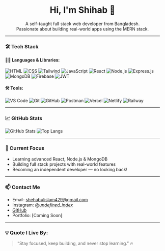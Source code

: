 <h1 align="center">Hi, I'm Shihab 👋</h1>

<p align="center">
  A self-taught full stack web developer from Bangladesh.<br />
  Passionate about building real-world apps using the MERN stack.
</p>

---

### 🛠️ Tech Stack

#### 👨‍💻 Languages & Libraries:
![HTML](https://img.shields.io/badge/HTML-E34F26?style=for-the-badge&logo=html5&logoColor=white)
![CSS](https://img.shields.io/badge/CSS-1572B6?style=for-the-badge&logo=css3&logoColor=white)
![Tailwind](https://img.shields.io/badge/Tailwind-06B6D4?style=for-the-badge&logo=tailwindcss&logoColor=white)
![JavaScript](https://img.shields.io/badge/JavaScript-F7DF1E?style=for-the-badge&logo=javascript&logoColor=black)
![React](https://img.shields.io/badge/React-20232A?style=for-the-badge&logo=react&logoColor=61DAFB)
![Node.js](https://img.shields.io/badge/Node.js-339933?style=for-the-badge&logo=nodedotjs&logoColor=white)
![Express.js](https://img.shields.io/badge/Express.js-000000?style=for-the-badge&logo=express&logoColor=white)
![MongoDB](https://img.shields.io/badge/MongoDB-4EA94B?style=for-the-badge&logo=mongodb&logoColor=white)
![Firebase](https://img.shields.io/badge/Firebase-FFCA28?style=for-the-badge&logo=firebase&logoColor=black)
![JWT](https://img.shields.io/badge/JWT-000000?style=for-the-badge&logo=jsonwebtokens&logoColor=white)

#### 🛠 Tools:
![VS Code](https://img.shields.io/badge/VS%20Code-007ACC?style=for-the-badge&logo=visualstudiocode&logoColor=white)
![Git](https://img.shields.io/badge/Git-F05032?style=for-the-badge&logo=git&logoColor=white)
![GitHub](https://img.shields.io/badge/GitHub-181717?style=for-the-badge&logo=github&logoColor=white)
![Postman](https://img.shields.io/badge/Postman-FF6C37?style=for-the-badge&logo=postman&logoColor=white)
![Vercel](https://img.shields.io/badge/Vercel-000000?style=for-the-badge&logo=vercel&logoColor=white)
![Netlify](https://img.shields.io/badge/Netlify-00C7B7?style=for-the-badge&logo=netlify&logoColor=white)
![Railway](https://img.shields.io/badge/Railway-0B0D0E?style=for-the-badge&logo=railway&logoColor=white)

---

### 📈 GitHub Stats

![GitHub Stats](https://github-readme-stats.vercel.app/api?username=shehab99d&show_icons=true&theme=tokyonight)
![Top Langs](https://github-readme-stats.vercel.app/api/top-langs/?username=shehab99d&layout=compact&theme=tokyonight)

---

### 🚀 Current Focus

- Learning advanced React, Node.js & MongoDB
- Building full stack projects with real-world features
- Becoming an independent developer — no looking back!

---

### 📫 Contact Me
-  Email: shehabulislam429@gmail.com
- Instagram: [@_undefined_index_](https://www.instagram.com/_undefined_index_/)
-  [GitHub](https://github.com/shehab99d)
-  Portfolio: [Coming Soon]

---

### 💡 Quote I Live By:

> “Stay focused, keep building, and never stop learning.” 🔥

